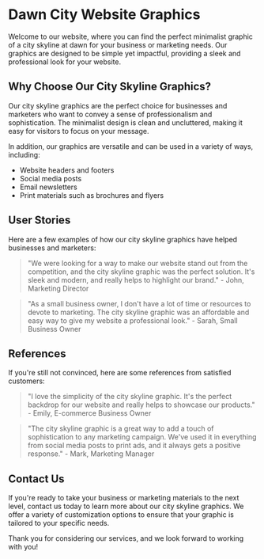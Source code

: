 <!--
Write me content for website with wallpaper which alt text is:

"A minimalist graphic of a city skyline at dawn for a business or marketing website"

The name/title of the page should not be 1:1 copy of the alt text but rather a real content of the website which is using this wallpaper.

- Use markdown format 
- Start with the heading
- The content should look like a real website 
- Include real sections like references, contact, user stories, etc. use things relevant to the page purpose.
- Feel free to use structure like headings, bullets, numbering, blockquotes, paragraphs, horizontal lines, etc.
- You can use formatting like bold or _italic_
- You can include UTF-8 emojis
- Links should be only #hash anchors (and you can refer to the document itself)
- Do not include images
-->

<!--font:Poppins-->

# Dawn City Website Graphics

Welcome to our website, where you can find the perfect minimalist graphic of a city skyline at dawn for your business or marketing needs. Our graphics are designed to be simple yet impactful, providing a sleek and professional look for your website.

## Why Choose Our City Skyline Graphics?

Our city skyline graphics are the perfect choice for businesses and marketers who want to convey a sense of professionalism and sophistication. The minimalist design is clean and uncluttered, making it easy for visitors to focus on your message.

In addition, our graphics are versatile and can be used in a variety of ways, including:

- Website headers and footers
- Social media posts
- Email newsletters
- Print materials such as brochures and flyers

## User Stories

Here are a few examples of how our city skyline graphics have helped businesses and marketers:

> "We were looking for a way to make our website stand out from the competition, and the city skyline graphic was the perfect solution. It's sleek and modern, and really helps to highlight our brand." - John, Marketing Director

> "As a small business owner, I don't have a lot of time or resources to devote to marketing. The city skyline graphic was an affordable and easy way to give my website a professional look." - Sarah, Small Business Owner

## References

If you're still not convinced, here are some references from satisfied customers:

> "I love the simplicity of the city skyline graphic. It's the perfect backdrop for our website and really helps to showcase our products." - Emily, E-commerce Business Owner

> "The city skyline graphic is a great way to add a touch of sophistication to any marketing campaign. We've used it in everything from social media posts to print ads, and it always gets a positive response." - Mark, Marketing Manager

## Contact Us

If you're ready to take your business or marketing materials to the next level, contact us today to learn more about our city skyline graphics. We offer a variety of customization options to ensure that your graphic is tailored to your specific needs.

Thank you for considering our services, and we look forward to working with you!
